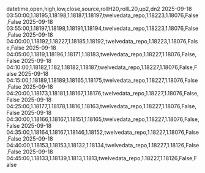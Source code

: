 datetime,open,high,low,close,source,rollH20,rollL20,up2,dn2
2025-09-18 03:50:00,1.18195,1.18198,1.18187,1.18197,twelvedata_repo,1.18223,1.18076,False,False
2025-09-18 03:55:00,1.18197,1.18198,1.18191,1.18194,twelvedata_repo,1.18223,1.18076,False,False
2025-09-18 04:00:00,1.18192,1.18227,1.18185,1.18192,twelvedata_repo,1.18223,1.18076,False,False
2025-09-18 04:05:00,1.1819,1.18196,1.18171,1.18183,twelvedata_repo,1.18227,1.18076,False,False
2025-09-18 04:10:00,1.18182,1.182,1.18182,1.18187,twelvedata_repo,1.18227,1.18076,False,False
2025-09-18 04:15:00,1.18189,1.18189,1.18165,1.18175,twelvedata_repo,1.18227,1.18076,False,False
2025-09-18 04:20:00,1.18173,1.18181,1.18167,1.18176,twelvedata_repo,1.18227,1.18076,False,False
2025-09-18 04:25:00,1.18177,1.18178,1.1816,1.18163,twelvedata_repo,1.18227,1.18076,False,False
2025-09-18 04:30:00,1.18166,1.18167,1.18151,1.18165,twelvedata_repo,1.18227,1.18076,False,False
2025-09-18 04:35:00,1.18164,1.18167,1.18146,1.18152,twelvedata_repo,1.18227,1.18076,False,False
2025-09-18 04:40:00,1.18153,1.18153,1.18132,1.18134,twelvedata_repo,1.18227,1.18126,False,False
2025-09-18 04:45:00,1.18133,1.18139,1.1813,1.1813,twelvedata_repo,1.18227,1.18126,False,False
